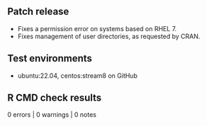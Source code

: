 ## Patch release
- Fixes a permission error on systems based on RHEL 7.
- Fixes management of user directories, as requested by CRAN.

## Test environments
- ubuntu:22.04, centos:stream8 on GitHub

## R CMD check results
0 errors | 0 warnings | 0 notes
